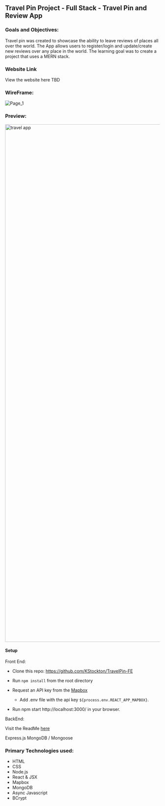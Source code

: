 ## Travel Pin Project - Full Stack - Travel Pin and Review App

### Goals and Objectives:
Travel pin was created to showcase the ability to leave reviews of places all over the world. The App allows users to register/login and update/create new reviews over any place in the world. The learning goal was to create a project that uses a MERN stack.


### Website Link

View the website here  TBD

### WireFrame:

![Page_1](https://user-images.githubusercontent.com/34406483/219982645-94778fa2-f431-4b24-bf95-a6671bd464b4.png)


### Preview:
<img width="1680" alt="travel app" src="https://user-images.githubusercontent.com/34406483/219982779-c6d8f417-5169-4839-b264-b92936eb12f1.png">


#### Setup

Front End:

* Clone this repo: https://github.com/KStockton/TravelPin-FE
* Run ```npm install``` from the root directory
* Request an API key from the [Mapbox](https://docs.mapbox.com/help/glossary/tokens-api/)
  * Add .env file with the api key ```${process.env.REACT_APP_MAPBOX}```.

* Run npm start http://localhost:3000/ in your browser.


BackEnd:

Visit the ReadMe [here](https://github.com/KStockton/TravelPin-FE)

Express.js
MongoDB / Mongoose

### Primary Technologies used:

* HTML
* CSS
* Node.js
* React & JSX
* Mapbox
* MongoDB
* Async Javascript
* BCrypt